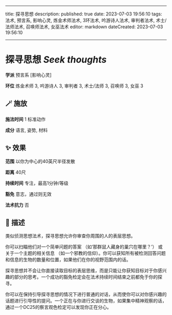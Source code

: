 
---
title: 探寻思想
description: 
published: true
date: 2023-07-03 19:56:10
tags: 法术, 预言系, 影响心灵, 炼金术师法术, 3环法术, 吟游诗人法术, 审判者法术, 术士/法师法术, 召唤师法术, 女巫法术
editor: markdown
dateCreated: 2023-07-03 19:56:10

---

# **探寻思想** *Seek thoughts*

**学派** 预言系 \[影响心灵\] 

**环位** 炼金术师 3, 吟游诗人 3, 审判者 3, 术士/法师 3, 召唤师 3, 女巫 3

## 🪄 施放

**施法时间** 1 标准动作

**成分** 语言, 姿势, 材料

## ✨ 效果  

**范围** 以你为中心的40英尺半径发散

**距离** 40尺  

**持续时间** 专注，最高1分钟/等级 

**豁免** 意志，通过则无效

**法术抗力** 否

## 📖 描述

类似侦测思想法术，探寻思想允许你审查你周围的人的表层思想。

你可以扫瞄他们对一个简单问题的答案 （如‘那群鼠人藏身的巢穴在哪里？’） 或关于一个主题的相关信息 （如一个邪教的信仰）。你可以获知所有被检测回答问题和信息的生物的数量和位置，如果他们在你的视野范围内的话。

探寻思想并不会让你直接读取目标的表层思维，而是只能让你获知目标对于你感兴趣的部分的思考。一个成功的豁免检定会在法术持续时间结束之前都免于你的探寻。

你可以在保持引导探寻思想的情况下进行普通的对话，从而使你可以对你感兴趣的话题进行引导性的提问。一个正在与你进行交谈的生物，如果集中精神观察的话，通过一个DC25的察言观色检定可以发现你正在分心。
    